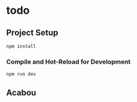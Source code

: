 # todo

## Project Setup

```sh
npm install
```

### Compile and Hot-Reload for Development

```sh
npm run dev
```

## Acabou
